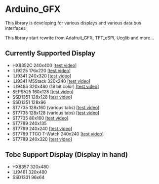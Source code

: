 # Arduino_GFX
This library is developing for various displays and various data bus interfaces

This library start rewrite from Adafruit_GFX, TFT_eSPI, Ucglib and more...

## Currently Supported Display
- HX8352C 240x400 [[test video](https://youtu.be/m2xWYbS3t7s)]
- ILI9225 176x220 [[test video](https://youtu.be/jm2UrCG27F4)]
- ILI9341 240x320 [[test video](https://youtu.be/NtlEEL7MkQY)]
- ILI9341 M5Stack 320x240 [[test video](https://youtu.be/UoPpIjVSO5Q)]
- ILI9486 320x480 (18 bit color) [[test video](https://youtu.be/pZ6izDqmVds)]
- SEPS525 160x128 [[test video](https://youtu.be/tlmvFBHYv-k)]
- SSD1351 128x128 [[test video](https://youtu.be/5TIM-qMVBNQ)]
- SSD1351 128x96
- ST7735 128x160 (various tabs) [[test video](https://youtu.be/eRBSSD_N9II)]
- ST7735 128x128 (various tabs) [[test video](https://youtu.be/6rueSV2Ee6c)]
- ST7735 80x160 [[test video](https://youtu.be/qESHDuYo_Mk)]
- ST7789 240x135
- ST7789 240x240 [[test video](https://youtu.be/Z27zYg5uAsk)]
- ST7789 TTGO T-Watch 240x240 [[test video](https://youtu.be/9AqsXMB8Qbk)]
- ST7789 240x320 [[test video](https://youtu.be/ZEvc1LkuVuQ)]

## Tobe Support Display (Display in hand)
- HX8357 320x480
- ILI9481 320x480
- SSD1331 96x64

